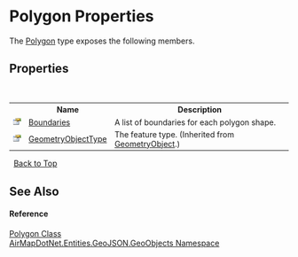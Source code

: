 # Polygon Properties
 

The <a href="T_AirMapDotNet_Entities_GeoJSON_GeoObjects_Polygon">Polygon</a> type exposes the following members.


## Properties
&nbsp;<table><tr><th></th><th>Name</th><th>Description</th></tr><tr><td>![Public property](media/pubproperty.gif "Public property")</td><td><a href="P_AirMapDotNet_Entities_GeoJSON_GeoObjects_Polygon_Boundaries">Boundaries</a></td><td>
A list of boundaries for each polygon shape.</td></tr><tr><td>![Public property](media/pubproperty.gif "Public property")</td><td><a href="P_AirMapDotNet_Entities_GeoJSON_GeoObjects_GeometryObject_GeometryObjectType">GeometryObjectType</a></td><td>
The feature type.
 (Inherited from <a href="T_AirMapDotNet_Entities_GeoJSON_GeoObjects_GeometryObject">GeometryObject</a>.)</td></tr></table>&nbsp;
<a href="#polygon-properties">Back to Top</a>

## See Also


#### Reference
<a href="T_AirMapDotNet_Entities_GeoJSON_GeoObjects_Polygon">Polygon Class</a><br /><a href="N_AirMapDotNet_Entities_GeoJSON_GeoObjects">AirMapDotNet.Entities.GeoJSON.GeoObjects Namespace</a><br />